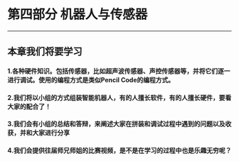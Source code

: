 # 第四部分 机器人与传感器

---

## 本章我们将要学习

#### 1.各种硬件知识。包括传感器，比如超声波传感器、声控传感器等，并将它们逐一进行调试。使用的编程方式是类似Pencil Code的编程方式。
#### 2.我们将以小组的方式组装智能机器人，有的人擅长软件，有的人擅长硬件，要看大家的配合了！
#### 3.我们会有小组的总结和答辩，来阐述大家在拼装和调试过程中遇到的问题以及收获，并和大家进行分享
#### 4.我们会提供往届师兄师姐的比赛视频，是不是在学习的过程中也是乐趣无穷呢？